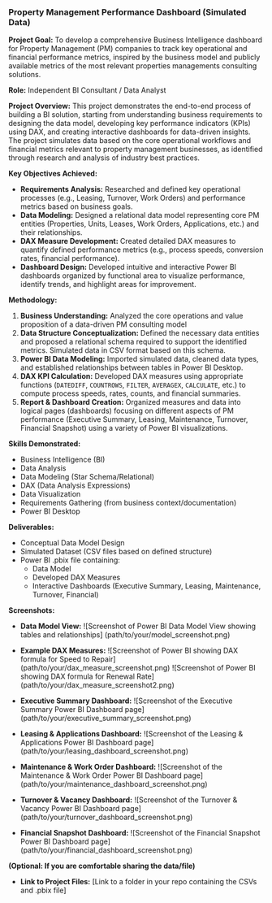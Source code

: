 ### Property Management Performance Dashboard (Simulated Data)

**Project Goal:** To develop a comprehensive Business Intelligence dashboard for Property Management (PM) companies to track key operational and financial performance metrics, inspired by the business model and publicly available metrics of the most relevant properties managements consulting solutions.

**Role:** Independent BI Consultant / Data Analyst

**Project Overview:**
This project demonstrates the end-to-end process of building a BI solution, starting from understanding business requirements to designing the data model, developing key performance indicators (KPIs) using DAX, and creating interactive dashboards for data-driven insights. The project simulates data based on the core operational workflows and financial metrics relevant to property management businesses, as identified through research and analysis of industry best practices.

**Key Objectives Achieved:**

*   **Requirements Analysis:** Researched and defined key operational processes (e.g., Leasing, Turnover, Work Orders) and performance metrics based on business goals.
*   **Data Modeling:** Designed a relational data model representing core PM entities (Properties, Units, Leases, Work Orders, Applications, etc.) and their relationships.
*   **DAX Measure Development:** Created detailed DAX measures to quantify defined performance metrics (e.g., process speeds, conversion rates, financial performance).
*   **Dashboard Design:** Developed intuitive and interactive Power BI dashboards organized by functional area to visualize performance, identify trends, and highlight areas for improvement.

**Methodology:**

1.  **Business Understanding:** Analyzed the core operations and value proposition of a data-driven PM consulting model
2.  **Data Structure Conceptualization:** Defined the necessary data entities and proposed a relational schema required to support the identified metrics. Simulated data in CSV format based on this schema.
3.  **Power BI Data Modeling:** Imported simulated data, cleaned data types, and established relationships between tables in Power BI Desktop.
4.  **DAX KPI Calculation:** Developed DAX measures using appropriate functions (`DATEDIFF`, `COUNTROWS`, `FILTER`, `AVERAGEX`, `CALCULATE`, etc.) to compute process speeds, rates, counts, and financial summaries.
5.  **Report & Dashboard Creation:** Organized measures and data into logical pages (dashboards) focusing on different aspects of PM performance (Executive Summary, Leasing, Maintenance, Turnover, Financial Snapshot) using a variety of Power BI visualizations.

**Skills Demonstrated:**

*   Business Intelligence (BI)
*   Data Analysis
*   Data Modeling (Star Schema/Relational)
*   DAX (Data Analysis Expressions)
*   Data Visualization
*   Requirements Gathering (from business context/documentation)
*   Power BI Desktop

**Deliverables:**

*   Conceptual Data Model Design
*   Simulated Dataset (CSV files based on defined structure)
*   Power BI .pbix file containing:
    *   Data Model
    *   Developed DAX Measures
    *   Interactive Dashboards (Executive Summary, Leasing, Maintenance, Turnover, Financial)

**Screenshots:**

*   **Data Model View:**
    ![Screenshot of Power BI Data Model View showing tables and relationships]
    (path/to/your/model_screenshot.png)

*   **Example DAX Measures:**
    ![Screenshot of Power BI showing DAX formula for Speed to Repair]
    (path/to/your/dax_measure_screenshot.png)
    ![Screenshot of Power BI showing DAX formula for Renewal Rate]
    (path/to/your/dax_measure_screenshot2.png)

*   **Executive Summary Dashboard:**
    ![Screenshot of the Executive Summary Power BI Dashboard page]
    (path/to/your/executive_summary_screenshot.png)

*   **Leasing & Applications Dashboard:**
    ![Screenshot of the Leasing & Applications Power BI Dashboard page]
    (path/to/your/leasing_dashboard_screenshot.png)

*   **Maintenance & Work Order Dashboard:**
    ![Screenshot of the Maintenance & Work Order Power BI Dashboard page]
    (path/to/your/maintenance_dashboard_screenshot.png)

*   **Turnover & Vacancy Dashboard:**
    ![Screenshot of the Turnover & Vacancy Power BI Dashboard page]
    (path/to/your/turnover_dashboard_screenshot.png)

*   **Financial Snapshot Dashboard:**
    ![Screenshot of the Financial Snapshot Power BI Dashboard page]
    (path/to/your/financial_dashboard_screenshot.png)

**(Optional: If you are comfortable sharing the data/file)**

*   **Link to Project Files:** [Link to a folder in your repo containing the CSVs and .pbix file]
